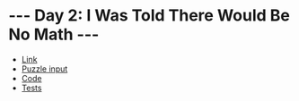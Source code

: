 # --- Day 2: I Was Told There Would Be No Math ---

- [Link](https://adventofcode.com/2015/day/2)
- [Puzzle input](./data/input)
- [Code](./src/main)
- [Tests](./src/tests.rs)
